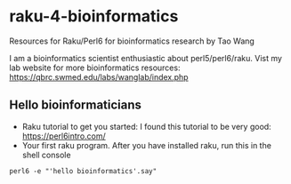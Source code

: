 # raku-4-bioinformatics
Resources for Raku/Perl6 for bioinformatics research by Tao Wang

I am a bioinformatics scientist enthusiastic about perl5/perl6/raku. Vist my lab website for more bioinformatics resources: https://qbrc.swmed.edu/labs/wanglab/index.php

## Hello bioinformaticians
 
  * Raku tutorial to get you started: I found this tutorial to be very good: https://perl6intro.com/
  * Your first raku program. After you have installed raku, run this in the shell console
  ```shell
  perl6 -e "'hello bioinformatics'.say"
  ```

